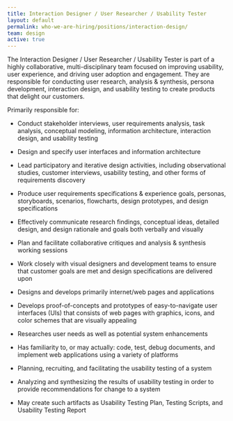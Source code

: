 ```yaml
---
title: Interaction Designer / User Researcher / Usability Tester
layout: default
permalink: who-we-are-hiring/positions/interaction-design/
team: design
active: true
---
```


The Interaction Designer / User Researcher / Usability Tester is part of
a highly collaborative, multi-disciplinary team focused on improving
usability, user experience, and driving user adoption and engagement.
They are responsible for conducting user research, analysis & synthesis,
persona development, interaction design, and usability testing to create
products that delight our customers.

Primarily responsible for:

-   Conduct stakeholder interviews, user requirements analysis, task
analysis, conceptual modeling, information architecture,
interaction design, and usability testing

-   Design and specify user interfaces and information architecture

-   Lead participatory and iterative design activities, including
observational studies, customer interviews, usability testing, and
other forms of requirements discovery

-   Produce user requirements specifications & experience goals,
personas, storyboards, scenarios, flowcharts, design prototypes,
and design specifications

-   Effectively communicate research findings, conceptual ideas,
detailed design, and design rationale and goals both verbally and
visually

-   Plan and facilitate collaborative critiques and analysis & synthesis
working sessions

-   Work closely with visual designers and development teams to ensure
that customer goals are met and design specifications are
delivered upon

-   Designs and develops primarily internet/web pages and applications

-   Develops proof-of-concepts and prototypes of easy-to-navigate user
interfaces (UIs) that consists of web pages with graphics, icons,
and color schemes that are visually appealing

-   Researches user needs as well as potential system enhancements

-   Has familiarity to, or may actually: code, test, debug documents,
and implement web applications using a variety of platforms

-   Planning, recruiting, and facilitating the usability testing of a
system

-   Analyzing and synthesizing the results of usability testing in order
to provide recommendations for change to a system

-   May create such artifacts as Usability Testing Plan, Testing
Scripts, and Usability Testing Report
